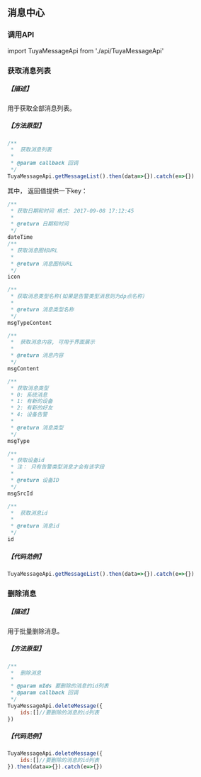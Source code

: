 ## 消息中心
### 调用API
import TuyaMessageApi from './api/TuyaMessageApi'


### 获取消息列表

##### 【描述】

用于获取全部消息列表。

##### 【方法原型】

```js
/**
 *  获取消息列表
 *
 * @param callback 回调
 */
TuyaMessageApi.getMessageList().then(data=>{}).catch(e=>{})
```

其中， 返回值提供一下key：

```js
/**
 * 获取日期和时间 格式: 2017-09-08 17:12:45
 *
 * @return 日期和时间
 */
dateTime
/**
 * 获取消息图标URL
 *
 * @return 消息图标URL
 */
icon

/**
 * 获取消息类型名称(如果是告警类型消息则为dp点名称)
 *
 * @return 消息类型名称
 */
msgTypeContent

/**
 *  获取消息内容, 可用于界面展示
 *
 * @return 消息内容
 */
msgContent

/**
 * 获取消息类型
 * 0: 系统消息
 * 1: 有新的设备
 * 2: 有新的好友
 * 4: 设备告警
 *
 * @return 消息类型
 */
msgType

/**
 * 获取设备id
 * 注： 只有告警类型消息才会有该字段
 *
 * @return 设备ID
 */
msgSrcId

/**
 *  获取消息id
 *
 * @return 消息id
 */
id
```

##### 【代码范例】

```js
TuyaMessageApi.getMessageList().then(data=>{}).catch(e=>{})
```

### 删除消息

##### 【描述】

用于批量删除消息。

##### 【方法原型】

```js
/**
 *  删除消息
 *
 * @param mIds 要删除的消息的id列表
 * @param callback 回调
 */
TuyaMessageApi.deleteMessage({
	ids:[]//要删除的消息的id列表
})
```

##### 【代码范例】

```js
TuyaMessageApi.deleteMessage({
	ids:[]//要删除的消息的id列表
}).then(data=>{}).catch(e=>{})
```

## 